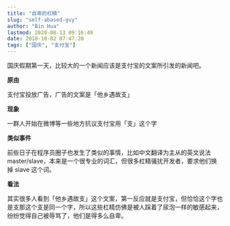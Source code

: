 ```yaml
---
title: "自卑的杠精"
slug: "self-abased-guy"
author: "Bin Hua"
lastmod: 2020-08-13 09:16:49
date: 2018-10-02 07:47:20
tags: ["国庆", "支付宝"]
---
```


国庆假期第一天，比较大的一个新闻应该是支付宝的文案所引发的新闻吧。

**原由**

支付宝投放广告，广告的文案是「他乡遇故支」

**现象**

一群人开始在微博等一些地方抗议支付宝用「支」这个字

**类似事件**

前些日子在程序员圈子也发生了类似的事情，比如中文翻译为主从的英文说法 master/slave，本来是一个很专业的词汇，但很多杠精骚扰开发者，要求他们换掉 slave 这个词。

**看法**

其实很多人看到「他乡遇故支」这个文案，第一反应就是支付宝，但恰恰这个字也是支那这个支是同一个字，所以这些杠精仿佛是被人踩着了尿泡一样的敏感起来，纷纷觉得自己被辱骂了，他们是得多么自卑。